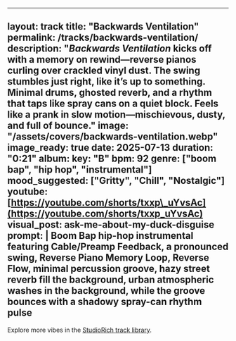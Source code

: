 ---

layout: track
title: "Backwards Ventilation"
permalink: /tracks/backwards-ventilation/
description: "*Backwards Ventilation* kicks off with a memory on rewind—reverse pianos curling over crackled vinyl dust. The swing stumbles just right, like it’s up to something. Minimal drums, ghosted reverb, and a rhythm that taps like spray cans on a quiet block. Feels like a prank in slow motion—mischievous, dusty, and full of bounce."
image: "/assets/covers/backwards-ventilation.webp"
image\_ready: true
date: 2025-07-13
duration: "0:21"
album:
key: "B"
bpm: 92
genre: \["boom bap", "hip hop", "instrumental"]
mood\_suggested: \["Gritty", "Chill", "Nostalgic"]
youtube: [https://youtube.com/shorts/txxp\_uYvsAc](https://youtube.com/shorts/txxp_uYvsAc)
visual\_post: ask-me-about-my-duck-disguise
prompt: |
Boom Bap hip-hop instrumental featuring Cable/Preamp Feedback, a pronounced swing, Reverse Piano Memory Loop, Reverse Flow, minimal percussion groove, hazy street reverb  fill the background, urban atmospheric washes in the background, while the groove bounces with a shadowy spray-can rhythm pulse
----------------------------------------------------------------------------------------------------------------------------------------------------------------------------------------------------------------------------------------------------------------------------------------------------------

Explore more vibes in the [StudioRich track library](/tracks/).

